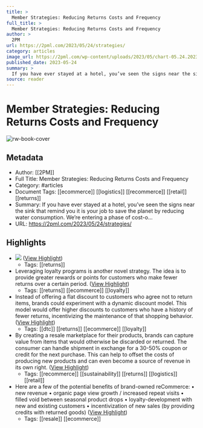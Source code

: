 ```yaml
---
title: >
  Member Strategies: Reducing Returns Costs and Frequency
full_title: >
  Member Strategies: Reducing Returns Costs and Frequency
author: >
  2PM
url: https://2pml.com/2023/05/24/strategies/
category: articles
image_url: https://2pml.com/wp-content/uploads/2023/05/chart-05.24.2023-scaled.jpg
published_date: 2023-05-24
summary: >
  If you have ever stayed at a hotel, you’ve seen the signs near the sink that remind you it is your job to save the planet by reducing water consumption. We’re entering a phase of cost-o…
source: reader
---
```

# Member Strategies: Reducing Returns Costs and Frequency

![rw-book-cover](https://2pml.com/wp-content/uploads/2023/05/chart-05.24.2023-scaled.jpg)

## Metadata
- Author: [[2PM]]
- Full Title: Member Strategies: Reducing Returns Costs and Frequency
- Category: #articles
- Document Tags: [[ecommerce]] [[logistics]] [[recommerce]] [[retail]] [[returns]] 
- Summary: If you have ever stayed at a hotel, you’ve seen the signs near the sink that remind you it is your job to save the planet by reducing water consumption. We’re entering a phase of cost-o…
- URL: https://2pml.com/2023/05/24/strategies/

## Highlights
- ![](https://i0.wp.com/2pml.com/wp-content/uploads/2023/05/chart-05.24.2023-scaled.jpg?resize=740%2C493&ssl=1) ([View Highlight](https://read.readwise.io/read/01h3wn4p09s1fkjbkzjt5jfrhc))
    - Tags: [[returns]] 
- Leveraging loyalty programs is another novel strategy. The idea is to provide greater rewards or points for customers who make fewer returns over a certain period. ([View Highlight](https://read.readwise.io/read/01h3wnbhxtbwfvdyz1a2ar4v4c))
    - Tags: [[returns]] [[ecommerce]] [[loyalty]] 
- Instead of offering a flat discount to customers who agree not to return items, brands could experiment with a dynamic discount model. This model would offer higher discounts to customers who have a history of fewer returns, incentivizing the maintenance of that shopping behavior. ([View Highlight](https://read.readwise.io/read/01h3wnbnqb8z3mabv9gpwyxnbt))
    - Tags: [[dtc]] [[returns]] [[ecommerce]] [[loyalty]] 
- By creating a resale marketplace for their products, brands can capture value from items that would otherwise be discarded or returned. The consumer can handle shipment in exchange for a 30-50% coupon or credit for the next purchase. This can help to offset the costs of producing new products and can even become a source of revenue in its own right. ([View Highlight](https://read.readwise.io/read/01h3wnaz9c4ek2tp3t6evahg9w))
    - Tags: [[recommerce]] [[sustainability]] [[returns]] [[logistics]] [[retail]] 
- Here are a few of the potential benefits of brand-owned reCommerce:
  • new revenue
  • organic page view growth / increased repeat visits
  • filled void between seasonal product drops
  • loyalty-development with new and existing customers
  • incentivization of new sales (by providing credits with returned goods) ([View Highlight](https://read.readwise.io/read/01h3wnatmge6kw525s8tqerpas))
    - Tags: [[resale]] [[ecommerce]] 


